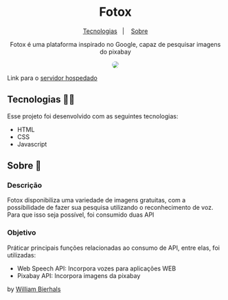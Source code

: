 <h1 align="center"> Fotox </h1>
<p align="center">
  <a href="#tecnologias-">Tecnologias</a>&nbsp;&nbsp;&nbsp;|&nbsp;&nbsp;&nbsp;
  <a href="#sobre-">Sobre</a>
</p>
<p align="center"> 
  Fotox é uma plataforma inspirado no Google, capaz de pesquisar imagens do pixabay
</p>
<p align="center">
  <img src="/images/fotox.gif" align="center" style="border-radius: 10px" />
</p>

Link para o [servidor hospedado](https://fotoxx.web.app/)

## Tecnologias 👨‍💻 
Esse projeto foi desenvolvido com as seguintes tecnologias:
- HTML
- CSS
- Javascript

## Sobre 📖


### Descrição
Fotox disponibiliza uma variedade de imagens gratuitas, com a possibilidade de fazer sua pesquisa utilizando o reconhecimento de voz. Para que isso seja possível, foi consumido duas API


### Objetivo
Práticar principais funções relacionadas ao consumo de API, entre elas, foi utilizadas:

- Web Speech API: Incorpora vozes para aplicações WEB
- Pixabay API: Incorpora imagens da pixabay



by [William Bierhals](https://github.com/will1Zera)
